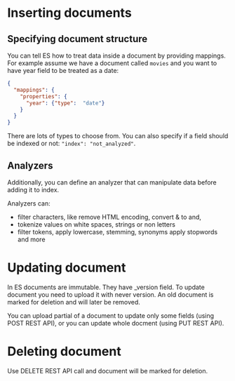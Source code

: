 # Inserting documents
## Specifying document structure
You can tell ES how to treat data inside a document by providing mappings.
For example assume we have a document called `movies` and you want
to have year field to be treated as a date:
```json
{
  "mappings": {
    "properties": {
      "year": {"type":  "date"}
    }
  }
}
```
There are lots of types to choose from. You can also specify if a 
field should be indexed or not: `"index": "not_analyzed"`.

## Analyzers
Additionally, you can define an analyzer that can manipulate data before
adding it to index. 

Analyzers can:
 - filter characters, like remove HTML encoding, convert & to and,
 - tokenize values on white spaces, strings or non letters
 - filter tokens, apply lowercase, stemming, synonyms apply stopwords and more 

# Updating document
In ES documents are immutable. They have _version field. To update document you need to upload it with never version.
An old document is marked for deletion and will later be removed.

You can upload partial of a document to update only some fields (using POST REST API),
or you can update whole docment (using PUT REST API).

# Deleting document
Use DELETE REST API call and document will be marked for deletion. 
